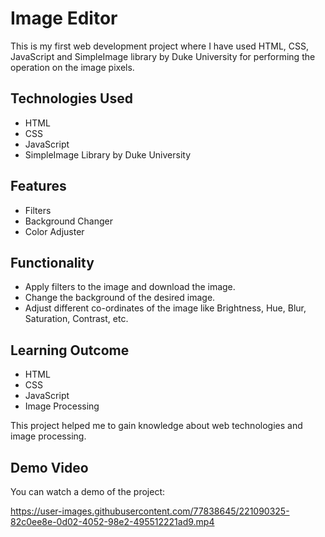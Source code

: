 # Image Editor

This is my first web development project where I have used HTML, CSS, JavaScript and SimpleImage library by Duke University for performing the operation on the image pixels.

## Technologies Used

- HTML
- CSS
- JavaScript
- SimpleImage Library by Duke University

## Features

- Filters
- Background Changer
- Color Adjuster

## Functionality

- Apply filters to the image and download the image.
- Change the background of the desired image.
- Adjust different co-ordinates of the image like Brightness, Hue, Blur, Saturation, Contrast, etc.

## Learning Outcome

- HTML
- CSS
- JavaScript
- Image Processing

This project helped me to gain knowledge about web technologies and image processing.

## Demo Video

You can watch a demo of the project:

https://user-images.githubusercontent.com/77838645/221090325-82c0ee8e-0d02-4052-98e2-495512221ad9.mp4
